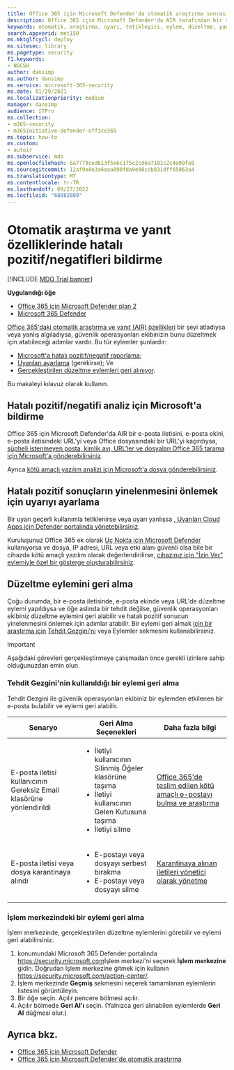 ```yaml
---
title: Office 365 için Microsoft Defender'da otomatik araştırma sonrasında hatalı pozitif veya hatalı negatifleri bildirme
description: Office 365 için Microsoft Defender'da AIR tarafından bir şey mi atlandı veya yanlış algılandı? Hatalı pozitif veya hatalı negatifleri analiz için Microsoft'a göndermeyi öğrenin.
keywords: otomatik, araştırma, uyarı, tetikleyici, eylem, düzeltme, yanlış pozitif, yanlış negatif
search.appverid: met150
ms.mktglfcycl: deploy
ms.sitesec: library
ms.pagetype: security
f1.keywords:
- NOCSH
author: dansimp
ms.author: dansimp
ms.service: microsoft-365-security
ms.date: 01/29/2021
ms.localizationpriority: medium
manager: dansimp
audience: ITPro
ms.collection:
- m365-security
- m365initiative-defender-office365
ms.topic: how-to
ms.custom:
- autoir
ms.subservice: mdo
ms.openlocfilehash: 6a7779ced613f5e6c175c2cd6a7181c2c4a00fa0
ms.sourcegitcommit: 12af9e8e3a6eaa090fda9e98ccb831dff65863a4
ms.translationtype: MT
ms.contentlocale: tr-TR
ms.lasthandoff: 09/27/2022
ms.locfileid: "68082889"
---
```

# <a name="how-to-report-false-positivesnegatives-in-automated-investigation-and-response-capabilities"></a>Otomatik araştırma ve yanıt özelliklerinde hatalı pozitif/negatifleri bildirme

[!INCLUDE [MDO Trial banner](../includes/mdo-trial-banner.md)]

**Uygulandığı öğe**
- [Office 365 için Microsoft Defender plan 2](defender-for-office-365.md)
- [Microsoft 365 Defender](../defender/microsoft-365-defender.md)

[Office 365'daki otomatik araştırma ve yanıt (AIR) özellikleri](automated-investigation-response-office.md) bir şeyi atladıysa veya yanlış algıladıysa, güvenlik operasyonları ekibinizin bunu düzeltmek için atabileceği adımlar vardır. Bu tür eylemler şunlardır:

- [Microsoft'a hatalı pozitif/negatif raporlama](#report-a-false-positivenegative-to-microsoft-for-analysis);
- [Uyarıları ayarlama](#adjust-an-alert-to-prevent-false-positives-from-recurring) (gerekirse); Ve
- [Gerçekleştirilen düzeltme eylemleri geri alınıyor](#undo-a-remediation-action).

Bu makaleyi kılavuz olarak kullanın.

## <a name="report-a-false-positivenegative-to-microsoft-for-analysis"></a>Hatalı pozitif/negatifi analiz için Microsoft'a bildirme

Office 365 için Microsoft Defender'da AIR bir e-posta iletisini, e-posta ekini, e-posta iletisindeki URL'yi veya Office dosyasındaki bir URL'yi kaçırdıysa, [şüpheli istenmeyen posta, kimlik avı, URL'ler ve dosyaları Office 365 tarama için Microsoft'a gönderebilirsiniz](admin-submission.md).

Ayrıca [kötü amaçlı yazılım analizi için Microsoft'a dosya gönderebilirsiniz](https://www.microsoft.com/wdsi/filesubmission).

## <a name="adjust-an-alert-to-prevent-false-positives-from-recurring"></a>Hatalı pozitif sonuçların yinelenmesini önlemek için uyarıyı ayarlama

Bir uyarı geçerli kullanımla tetiklenirse veya uyarı yanlışsa [, Uyarıları Cloud Apps için Defender portalında yönetebilirsiniz](/cloud-app-security/managing-alerts).

Kuruluşunuz Office 365 ek olarak [Uç Nokta için Microsoft Defender](/windows/security/threat-protection) kullanıyorsa ve dosya, IP adresi, URL veya etki alanı güvenli olsa bile bir cihazda kötü amaçlı yazılım olarak değerlendirilirse, [cihazınız için "İzin Ver" eylemiyle özel bir gösterge oluşturabilirsiniz](/windows/security/threat-protection/microsoft-defender-atp/manage-indicators).

## <a name="undo-a-remediation-action"></a>Düzeltme eylemini geri alma

Çoğu durumda, bir e-posta iletisinde, e-posta ekinde veya URL'de düzeltme eylemi yapıldıysa ve öğe aslında bir tehdit değilse, güvenlik operasyonları ekibiniz düzeltme eylemini geri alabilir ve hatalı pozitif sonucun yinelenmesini önlemek için adımlar atabilir. Bir eylemi geri almak [için bir araştırma için](#undo-an-action-in-the-action-center) [Tehdit Gezgini'ni](#undo-an-action-using-threat-explorer) veya Eylemler sekmesini kullanabilirsiniz.

> [!IMPORTANT]
> Aşağıdaki görevleri gerçekleştirmeye çalışmadan önce gerekli izinlere sahip olduğunuzdan emin olun.

### <a name="undo-an-action-using-threat-explorer"></a>Tehdit Gezgini'nin kullanıldığı bir eylemi geri alma

Tehdit Gezgini ile güvenlik operasyonları ekibiniz bir eylemden etkilenen bir e-posta bulabilir ve eylemi geri alabilir.

|Senaryo|Geri Alma Seçenekleri|Daha fazla bilgi|
|---|---|---|
|E-posta iletisi kullanıcının Gereksiz Email klasörüne yönlendirildi|<ul><li>İletiyi kullanıcının Silinmiş Öğeler klasörüne taşıma</li><li>İletiyi kullanıcının Gelen Kutusuna taşıma</li><li>İletiyi silme</li></ul>|[Office 365'de teslim edilen kötü amaçlı e-postayı bulma ve araştırma](investigate-malicious-email-that-was-delivered.md)|
|E-posta iletisi veya dosya karantinaya alındı|<ul><li>E-postayı veya dosyayı serbest bırakma</li><li> E-postayı veya dosyayı silme</li></ul>|[Karantinaya alınan iletileri yönetici olarak yönetme](manage-quarantined-messages-and-files.md)|

### <a name="undo-an-action-in-the-action-center"></a>İşlem merkezindeki bir eylemi geri alma

İşlem merkezinde, gerçekleştirilen düzeltme eylemlerini görebilir ve eylemi geri alabilirsiniz.

1. konumundaki Microsoft 365 Defender portalında <https://security.microsoft.com>İşlem merkezi'ni seçerek **İşlem merkezine** gidin. Doğrudan İşlem merkezine gitmek için kullanın <https://security.microsoft.com/action-center/>.
2. İşlem merkezinde **Geçmiş** sekmesini seçerek tamamlanan eylemlerin listesini görüntüleyin.
3. Bir öğe seçin. Açılır pencere bölmesi açılır.
4. Açılır bölmede **Geri Al'ı** seçin. (Yalnızca geri alınabilen eylemlerde **Geri Al** düğmesi olur.)

## <a name="see-also"></a>Ayrıca bkz.

- [Office 365 için Microsoft Defender](defender-for-office-365.md)
- [Office 365 için Microsoft Defender'de otomatik araştırma](office-365-air.md)
